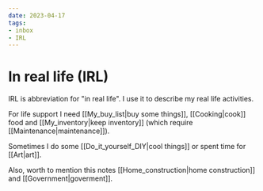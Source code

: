 ```yaml
---
date: 2023-04-17
tags:
- inbox
- IRL
---
```


# In real life (IRL)

IRL is abbreviation for "in real life". I use it to describe my real life
activities.

For life support I need [[My_buy_list|buy some things]], [[Cooking|cook]] food
and [[My_inventory|keep inventory]] (which require [[Maintenance|maintenance]]).

Sometimes I do some [[Do_it_yourself_DIY|cool things]] or spent time for [[Art|art]].

Also, worth to mention this notes [[Home_construction|home construction]] and
[[Government|goverment]].
